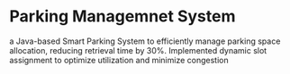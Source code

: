 # Parking Managemnet System
 a Java-based Smart Parking System to efficiently manage parking space allocation, reducing retrieval time by 30%. Implemented dynamic slot assignment to optimize utilization and minimize congestion
